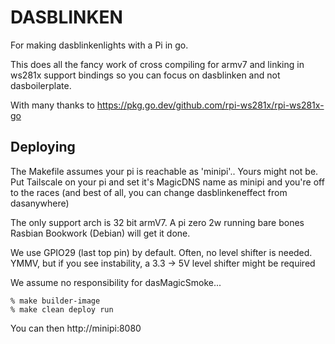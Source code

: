 # DASBLINKEN

For making dasblinkenlights with a Pi in go.

This does all the fancy work of cross compiling for armv7 and linking in ws281x support bindings
so you can focus on dasblinken and not dasboilerplate.

With many thanks to https://pkg.go.dev/github.com/rpi-ws281x/rpi-ws281x-go

## Deploying

The Makefile assumes your pi is reachable as 'minipi'.. Yours might not be.  
Put Tailscale on your pi and set it's MagicDNS name as minipi and you're
off to the races (and best of all, you can change dasblinkeneffect from 
dasanywhere)

The only support arch is 32 bit armV7.  A pi zero 2w running bare bones
Rasbian Bookwork (Debian) will get it done.  

We use GPIO29 (last top pin) by default.  Often, no level shifter is needed.
YMMV, but if you see instability, a 3.3 -> 5V level shifter might be required


We assume no responsibility for dasMagicSmoke...

```
% make builder-image
% make clean deploy run
```

You can then http://minipi:8080

